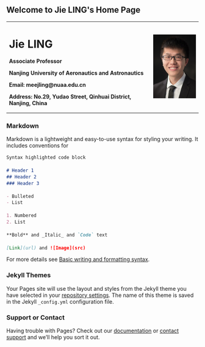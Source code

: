 ## Welcome to Jie LING's Home Page

<table border="0">
  <tr>
    <td width="75%">
      <h1>Jie LING</h1>
      <p><b>Associate Professor</p></b>
      <p><b>Nanjing University of Aeronautics and Astronautics</p></b>
      <p><b>Email: meejling@nuaa.edu.cn</p></b>
      <p><b>Address: No.29, Yudao Street, Qinhuai District, Nanjing, China </p></b>
    </td>
     <td width="25%">
      <img src="/lingjie.jpg" width="100%">  
     </td>
    </tr>
  
</table>


### Markdown

Markdown is a lightweight and easy-to-use syntax for styling your writing. It includes conventions for

```markdown
Syntax highlighted code block

# Header 1
## Header 2
### Header 3

- Bulleted
- List

1. Numbered
2. List

**Bold** and _Italic_ and `Code` text

[Link](url) and ![Image](src)
```

For more details see [Basic writing and formatting syntax](https://docs.github.com/en/github/writing-on-github/getting-started-with-writing-and-formatting-on-github/basic-writing-and-formatting-syntax).

### Jekyll Themes

Your Pages site will use the layout and styles from the Jekyll theme you have selected in your [repository settings](https://github.com/mee-jieling/mee-jieling.github.io/settings/pages). The name of this theme is saved in the Jekyll `_config.yml` configuration file.

### Support or Contact

Having trouble with Pages? Check out our [documentation](https://docs.github.com/categories/github-pages-basics/) or [contact support](https://support.github.com/contact) and we’ll help you sort it out.
